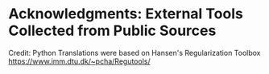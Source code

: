 # Acknowledgments: External Tools Collected from Public Sources
Credit: Python Translations were based on Hansen's Regularization Toolbox https://www.imm.dtu.dk/~pcha/Regutools/